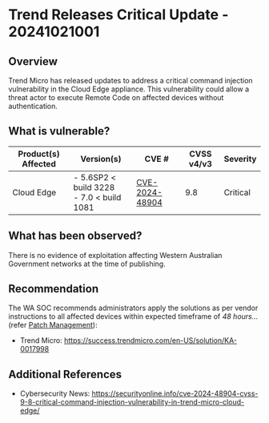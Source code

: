 # Trend Releases Critical Update - 20241021001

## Overview

Trend Micro has released updates to address a critical command injection vulnerability in the Cloud Edge appliance. This vulnerability could allow a threat actor to execute Remote Code on affected devices without authentication.

## What is vulnerable?

| Product(s) Affected | Version(s)                                      | CVE #                                                             | CVSS v4/v3 | Severity |
| ------------------- | ----------------------------------------------- | ----------------------------------------------------------------- | ---------- | -------- |
| Cloud Edge          | - 5.6SP2 < build 3228 <br> - 7.0 < build 1081 | [CVE-2024-48904](https://nvd.nist.gov/vuln/detail/CVE-2024-48904) | 9.8        | Critical |

## What has been observed?

There is no evidence of exploitation affecting Western Australian Government networks at the time of publishing.

## Recommendation

The WA SOC recommends administrators apply the solutions as per vendor instructions to all affected devices within expected timeframe of *48 hours...* (refer [Patch Management](../guidelines/patch-management.md)):

- Trend Micro: <https://success.trendmicro.com/en-US/solution/KA-0017998>

## Additional References

- Cybersecurity News: <https://securityonline.info/cve-2024-48904-cvss-9-8-critical-command-injection-vulnerability-in-trend-micro-cloud-edge/>
